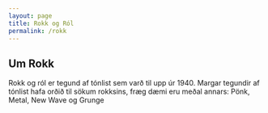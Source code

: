 ```yaml
---
layout: page
title: Rokk og Ról
permalink: /rokk
---
```

## Um Rokk

Rokk og ról er tegund af tónlist sem varð til upp úr 1940. Margar tegundir af tónlist hafa orðið til sökum rokksins, fræg dæmi eru meðal annars: Pönk, Metal, New Wave og Grunge